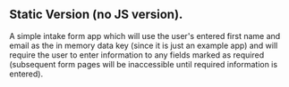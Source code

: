 ## Static Version (no JS version).

A simple intake form app which will use the user's entered first name and email as the in memory data key (since it is just an example app) and will require the user to enter information to any fields marked as required (subsequent form pages will be inaccessible until required information is entered).

